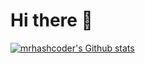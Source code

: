 # Hi there 👋
[![mrhashcoder's Github stats](https://github-readme-stats.vercel.app/api?username=mrhashcoder)](https://mrhashcoder.xyz)
